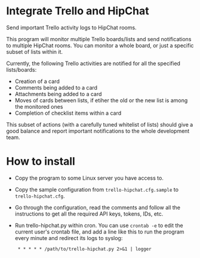 Integrate Trello and HipChat
============================
Send important Trello activity logs to HipChat rooms.

This program will monitor multiple Trello boards/lists and send notifications
to multiple HipChat rooms. You can monitor a whole board, or just a specific
subset of lists within it.

Currently, the following Trello activities are notified for all the specified
lists/boards:

   * Creation of a card
   * Comments being added to a card
   * Attachments being added to a card
   * Moves of cards between lists, if etiher the old or the new list is
     among the monitored ones
   * Completion of checklist items within a card

This subset of actions (with a carefully tuned whitelist of lists) should give
a good balance and report important notifications to the whole development team.


How to install
==============

  * Copy the program to some Linux server you have access to.
  * Copy the sample configuration from `trello-hipchat.cfg.sample` to
    `trello-hipchat.cfg`.
  * Go through the configuration, read the comments and follow all the
    instructions to get all the required API keys, tokens, IDs, etc.
  * Run trello-hipchat.py within cron. You can use `crontab -e` to edit
    the current user's crontab file, and add a line like this to run
    the program every minute and redirect its logs to syslog:

         * * * * * /path/to/trello-hipchat.py 2>&1 | logger
